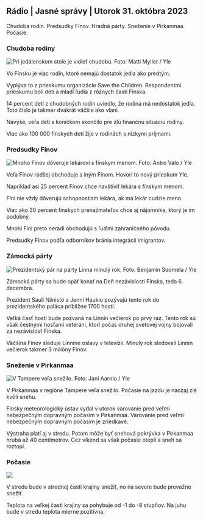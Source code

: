 ## Rádio \| Jasné správy \| Utorok 31. októbra 2023

Chudoba rodín. Predsudky Fínov. Hradná párty. Sneženie v Pirkanmaa. Počasie.

### Chudoba rodiny

![Pri jedálenskom stole je vidieť chudobu. Foto: Matti Myller / Yle](https://images.cdn.yle.fi/image/upload/c_crop,h_1080,w_1919,x_0,y_0/ar_1.7777777777777777,c_fill,g_faces,h_1205/d_10q_auto:eco/f_auto/fl_lossy/v1674642954/39-106372263d105c885d6a)

Vo Fínsku je viac rodín, ktoré nemajú dostatok jedla ako predtým.

Vyplýva to z prieskumu organizácie Save the Children. Respondentmi prieskumu boli deti a mladí ľudia z rôznych častí Fínska.

14 percent detí z chudobných rodín uviedlo, že rodina má nedostatok jedla. Toto číslo je takmer dvakrát väčšie ako vlani.

Navyše, veľa detí s koníčkom skončilo pre zlú finančnú situáciu rodiny.

Viac ako 100 000 fínskych detí žije v rodinách s nízkymi príjmami.

### Predsudky Fínov

![Mnoho Fínov dôveruje lekárovi s fínskym menom. Foto: Antro Valo / Yle](https://images.cdn.yle.fi/image/upload/c_crop,h_3179,w_5653,x_0,y_83/ar_1.7777777777777777,c_fill,g_faces,h_1205/d_0q_auto:eco/f_auto/fl_lossy/v1697116975/39-11855466527f10854aec)

Veľa Fínov radšej obchoduje s iným Fínom. Hovorí to nový prieskum Yle.

Napríklad asi 25 percent Fínov chce navštíviť lekára s fínskym menom.

Fíni nie vždy dôverujú schopnostiam lekára, ak má lekár cudzie meno.

Viac ako 30 percent fínskych prenajímateľov chce aj nájomníka, ktorý je im podobný.

Mnohí Fíni preto neradi obchodujú s ľuďmi zahraničného pôvodu.

Predsudky Fínov podľa odborníkov bránia integrácii imigrantov.

### Zámocká párty

![Prezidentský pár na párty Linna minulý rok. Foto: Benjamin Suomela / Yle](https://images.cdn.yle.fi/image/upload/c_crop,h_1674,w_2976,x_0,y_24/ar_1.7777777777777777,c_fill,g_faces,h_1205/w_0q_auto:eco/f_auto/fl_lossy/v1670345033/39-1044359638f710a6e724)

Zámocká párty sa bude opäť konať na Deň nezávislosti Fínska, teda 6. decembra.

Prezident Sauli Niinistö a Jenni Haukio pozývajú tento rok do prezidentského paláca približne 1700 hostí.

Veľká časť hostí bude pozvaná na Linnin večierok po prvý raz. Tento rok sú však čestnými hosťami veteráni, ktorí počas druhej svetovej vojny bojovali za nezávislosť Fínska.

Väčšina Fínov sleduje Linnine oslavy v televízii. Minulý rok sledovali Linnin večierok takmer 3 milióny Fínov.

### Sneženie v Pirkanmaa

![V Tampere veľa snežilo. Foto: Jani Aarnio / Yle](https://images.cdn.yle.fi/image/upload/c_crop,h_3375,w_6000,x_0,y_331/ar_1.7777777777777777,c_fill,g_faces,w/d_1670.0q_auto:eco/f_auto/fl_lossy/v1698736404/39-11934306540799d9879d)

V Pirkanmaa v regióne Tampere veľa snežilo. Počasie na jazdu je naozaj zlé kvôli snehu.

Fínsky meteorologický ústav vydal v utorok varovanie pred veľmi nebezpečným dopravným počasím v Pirkanmaa. Varovanie pred veľmi nebezpečným dopravným počasím je zriedkavé.

Výstraha platí aj v stredu. Potom môže byť snehová pokrývka v Pirkanmaa hrubá až 40 centimetrov. Cez víkend sa však počasie oteplí a sneh sa roztopí.

### Počasie

![](https://images.cdn.yle.fi/image/upload/c_crop,h_1080,w_1919,x_0,y_0/ar_1.7777777777777777,c_fill,g_faces,h_auto:w_1100/dprf_auto/fl_lossy/v1698767793/39-11940016541239893d2b)

V stredu bude v strednej časti krajiny snežiť, no na severe bude prevažne snežiť.

Teplota na veľkej časti krajiny sa pohybuje od -1 do -8 stupňov. Na juhu bude v stredu teplota mierne pozitívna.